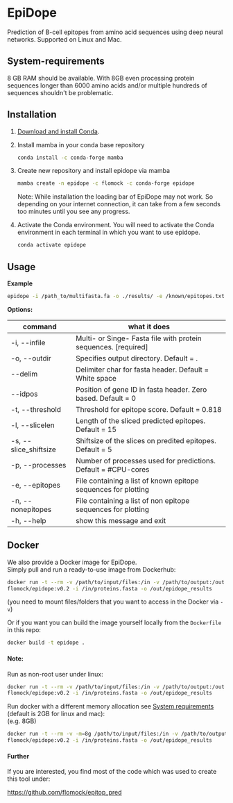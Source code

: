 # EpiDope
Prediction of B-cell epitopes from amino acid sequences using deep neural networks. Supported on Linux and Mac.

## System-requirements
8 GB RAM should be available. With 8GB even processing protein sequences longer than 6000 amino acids and/or multiple hundreds of sequences shouldn't be problematic.

## Installation

1.  [Download and install Conda](https://conda.io/projects/conda/en/latest/user-guide/install/index.html).

2.  Install mamba in your conda base repository

    ```bash
    conda install -c conda-forge mamba
    ```
3. Create new repository and install epidope via mamba 

    ```bash
    mamba create -n epidope -c flomock -c conda-forge epidope
    ```
   Note: While installation the loading bar of EpiDope may not work. So depending on your internet connection, it can take from a few seconds too minutes until you see any progress.
    
4.  Activate the Conda environment. You will need to activate the Conda environment in each terminal in which you want to use epidope.

    ```bash
    conda activate epidope
    ```
   

## Usage
**Example**

```bash
epidope -i /path_to/multifasta.fa -o ./results/ -e /known/epitopes.txt
```

**Options:**


command | what it does
  ------------- | -------------
-i, --infile          |Multi- or Singe- Fasta file with protein sequences.  [required]
-o, --outdir          |Specifies output directory. Default = .
--delim               |Delimiter char for fasta header. Default = White space
--idpos               |Position of gene ID in fasta header. Zero based. Default = 0
-t, --threshold       |Threshold for epitope score. Default = 0.818
-l, --slicelen        |Length of the sliced predicted epitopes. Default = 15
-s, --slice_shiftsize |Shiftsize of the slices on predited epitopes. Default = 5
-p, --processes       |Number of processes used for predictions. Default = #CPU-cores
-e, --epitopes        |File containing a list of known epitope sequences for plotting
-n, --nonepitopes     |File containing a list of non epitope sequences for plotting
-h, --help            |show this message and exit

## Docker
We also provide a Docker image for EpiDope.  
Simply pull and run a ready-to-use image from Dockerhub:  
```bash
docker run -t --rm -v /path/to/input/files:/in -v /path/to/output:/out \
flomock/epidope:v0.2 -i /in/proteins.fasta -o /out/epidope_results
```
(you need to mount files/folders that you want to access in the Docker via `-v`)

Or if you want you can build the image yourself locally from the `Dockerfile` in this repo:
```bash
docker build -t epidope .
```

#### Note:  
Run as non-root user under linux:
```bash
docker run -t --rm -v /path/to/input/files:/in -v /path/to/output:/out -u `id -u $USER`:`id -g $USER` \
flomock/epidope:v0.2 -i /in/proteins.fasta -o /out/epidope_results
```

Run docker with a different memory allocation see [System requirements](#System-requirements) (default is 2GB for linux and mac):  
(e.g. 8GB)
```bash
docker run -t --rm -v -m=8g /path/to/input/files:/in -v /path/to/output:/out \
flomock/epidope:v0.2 -i /in/proteins.fasta -o /out/epidope_results
```

#### Further
If you are interested, you find most of the code which was used to create this tool under:

https://github.com/flomock/epitop_pred
